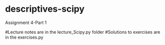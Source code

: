 # descriptives-scipy
Assignment 4-Part 1

#Lecture notes are in the lecture_Scipy.py folder
#Solutions to exercises are in the exercises.py
